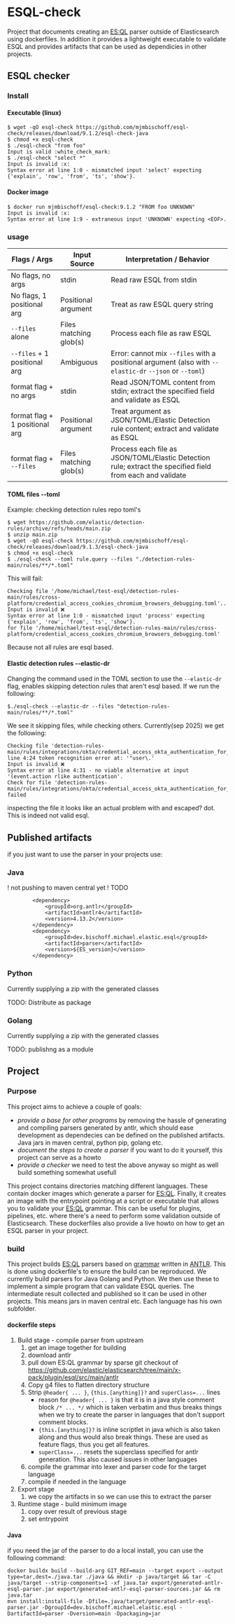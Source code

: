 # ESQL-check

Project that documents creating an [ES:QL](https://www.elastic.co/docs/reference/query-languages) parser outside of Elasticsearch using dockerfiles. In addition it provides a lightweight executable to validate ESQL and provides artifacts that can be used as dependicies in other projects.

## ESQL checker

### Install

#### Executable (linux)

```
$ wget -qO esql-check https://github.com/mjmbischoff/esql-check/releases/download/9.1.2/esql-check-java
$ chmod +x esql-check
$ ./esql-check "from foo"
Input is valid :white_check_mark:
$ ./esql-check "select *"
Input is invalid :x:
Syntax error at line 1:0 - mismatched input 'select' expecting {'explain', 'row', 'from', 'ts', 'show'}.
```

#### Docker image

```
$ docker run mjmbischoff/esql-check:9.1.2 "FROM foo UNKNOWN"
Input is invalid :x:
Syntax error at line 1:9 - extraneous input 'UNKNOWN' expecting <EOF>.
```

### usage

| Flags / Args                    | Input Source           | Interpretation / Behavior                                                                                 |
|---------------------------------|------------------------|-----------------------------------------------------------------------------------------------------------|
| No flags, no args               | stdin                  | Read raw ESQL from stdin                                                                                  | 
| No flags, 1 positional arg      | Positional argument    | Treat as raw ESQL query string                                                                            |
| `--files` alone                 | Files matching glob(s) | Process each file as raw ESQL                                                                             |
| `--files` + 1 positional arg    | Ambiguous              | Error: cannot mix `--files` with a positional argument (also with `--elastic-dr` `--json` or `--toml`)                   |
| format flag + no args           | stdin                  | Read JSON/TOML content from stdin; extract the specified field and validate as ESQL                       | 
| format flag + 1 positional arg  | Positional argument    | Treat argument as JSON/TOML/Elastic Detection rule content; extract and validate as ESQL                  | 
| format flag + `--files`         | Files matching glob(s) | Process each file as JSON/TOML/Elastic Detection rule; extract the specified field from each and validate | 

#### TOML files --toml

Example: checking detection rules repo toml's
```
$ wget https://github.com/elastic/detection-rules/archive/refs/heads/main.zip
$ unzip main.zip
$ wget -qO esql-check https://github.com/mjmbischoff/esql-check/releases/download/9.1.3/esql-check-java
$ chmod +x esql-check
$ ./esql-check --toml rule.query --files "./detection-rules-main/rules/**/*.toml"
```
This will fail:
```
Checking file '/home/michael/test-esql/detection-rules-main/rules/cross-platform/credential_access_cookies_chromium_browsers_debugging.toml'...
Input is invalid ❌
Syntax error at line 1:0 - mismatched input 'process' expecting {'explain', 'row', 'from', 'ts', 'show'}.
for file '/home/michael/test-esql/detection-rules-main/rules/cross-platform/credential_access_cookies_chromium_browsers_debugging.toml'
```
Because not all rules are esql based.

#### Elastic detection rules --elastic-dr

Changing the command used in the TOML section to use the `--elastic-dr` flag, enables skipping detection rules that aren't esql based. If we run the following:
```
$./esql-check --elastic-dr --files "detection-rules-main/rules/**/*.toml"
```
We see it skipping files, while checking others. Currently(sep 2025) we get the following:
```
Checking file 'detection-rules-main/rules/integrations/okta/credential_access_okta_authentication_for_multiple_users_with_the_same_device_token_hash.toml'... line 4:24 token recognition error at: '"user\.'
Input is invalid ❌
Syntax error at line 4:31 - no viable alternative at input '(event.action rlike authentication'.
Check for file 'detection-rules-main/rules/integrations/okta/credential_access_okta_authentication_for_multiple_users_with_the_same_device_token_hash.toml' failed
```
inspecting the file it looks like an actual problem with and escaped? dot. This is indeed not valid esql.

## Published artifacts
if you just want to use the parser in your projects use:

### Java

! not pushing to maven central yet ! TODO
```
        <dependency>
            <groupId>org.antlr</groupId>
            <artifactId>antlr4</artifactId>
            <version>4.13.2</version>
        </dependency>
        <dependency>
            <groupId>dev.bischoff.michael.elastic.esql</groupId>
            <artifactId>parser</artifactId>
            <version>${ES_version}</version>
        </dependency>
```

### Python

Currently supplying a zip with the generated classes

TODO: Distribute as package

### Golang

Currently supplying a zip with the generated classes

TODO: publishng as a module

## Project 

### Purpose
This project aims to achieve a couple of goals:
- *provide a base for other programs* by removing the hassle of generating and compiling parsers generated by antlr, which should ease development as dependecies can be defined on the published artifacts. Java jars in maven central, python pip, golang etc.
- *document the steps to create a parser* if you want to do it yourself,  this project can serve as a howto
- *provide a checker* we need to test the above anyway so might as well build something somewhat usefull

This project contains directories matching different languages. These contain docker images which generate a parser for 
[ES:QL](https://www.elastic.co/docs/reference/query-languages/esql). Finally, it creates an image with the entrypoint 
pointing at a script or executable that allows you to validate your [ES:QL](https://www.elastic.co/docs/reference/query-languages/esql) 
grammar. This can be useful for plugins, pipelines, etc. where there's a need to perform some validation outside of 
Elasticsearch. These dockerfiles also provide a live howto on how to get an ESQL parser in 
your project.

### build

This project builds [ES:QL](https://www.elastic.co/docs/reference/query-languages) parsers based on [grammar](https://github.com/elastic/elasticsearch/tree/main/x-pack/plugin/esql/src/main/antlr) written in [ANTLR](https://www.antlr.org/). This is done using dockerfile's to ensure the build can be reproduced. We currently build parsers for Java Golang and Python. We then use these to implement a simple program that can validate ESQL queries. The intermediate result collected and published so it can be used in other projects. This means jars in maven central etc. Each language has his own subfolder. 

#### dockerfile steps

1. Build stage - compile parser from upstream
    1. get an image together for building
    2. download antlr
    3. pull down ES:QL grammar by sparse git checkout of https://github.com/elastic/elasticsearch/tree/main/x-pack/plugin/esql/src/main/antlr
    4. Copy g4 files to flatten directory structure
    5. Strip `@header{ ... }`, `{this.[anything]}?` and `superClass=...` lines
        - reason for `@header{ ... }` is that it is in a java style comment block `/* ... */` which is taken verbatim and thus breaks things when we try to create the parser in languages that don't support comment blocks.
        - `{this.[anything]}?` is inline scriptlet in java which is also taken along and thus would also break things. These are used as feature flags, thus you get all features.
        - `superClass=...` resets the superclass specified for antlr generation. This also caused issues in other languages
    6. compile the grammar into lexer and parser code for the target language
    7. compile if needed in the language
3. Export stage
    1. we copy the artifacts in so we can use this to extract the parser
2. Runtime stage - build minimum image
    1. copy over result of previous stage
    2. set entrypoint

#### Java

if you need the jar of the parser to do a local install, you can use the following command:
```
docker buildx build --build-arg GIT_REF=main --target export --output type=tar,dest=./java.tar ./java && mkdir -p java/target && tar -C java/target --strip-components=1 -xf java.tar export/generated-antlr-esql-parser.jar export/generated-antlr-esql-parser-sources.jar && rm java.tar
mvn install:install-file -Dfile=.java/target/generated-antlr-esql-parser.jar -DgroupId=dev.bischoff.michael.elastic.esql -DartifactId=parser -Dversion=main -Dpackaging=jar
```
